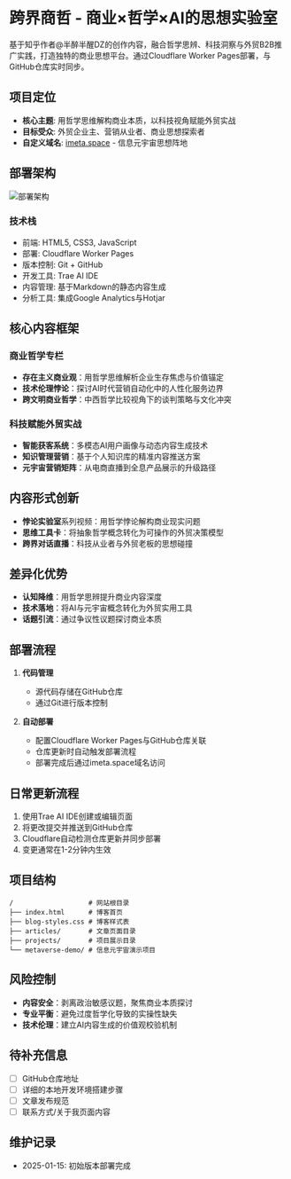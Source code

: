# 跨界商哲 - 商业×哲学×AI的思想实验室

基于知乎作者@半醉半醒DZ的创作内容，融合哲学思辨、科技洞察与外贸B2B推广实践，打造独特的商业思想平台。通过Cloudflare Worker Pages部署，与GitHub仓库实时同步。

## 项目定位
- **核心主题**: 用哲学思维解构商业本质，以科技视角赋能外贸实战
- **目标受众**: 外贸企业主、营销从业者、商业思想探索者
- **自定义域名**: [imeta.space](https://imeta.space) - 信息元宇宙思想阵地

## 部署架构
![部署架构](https://via.placeholder.com/800x400?text=博客网站部署架构图)

### 技术栈
- 前端: HTML5, CSS3, JavaScript
- 部署: Cloudflare Worker Pages
- 版本控制: Git + GitHub
- 开发工具: Trae AI IDE
- 内容管理: 基于Markdown的静态内容生成
- 分析工具: 集成Google Analytics与Hotjar

## 核心内容框架
### 商业哲学专栏
- **存在主义商业观**：用哲学思维解析企业生存焦虑与价值锚定
- **技术伦理悖论**：探讨AI时代营销自动化中的人性化服务边界
- **跨文明商业哲学**：中西哲学比较视角下的谈判策略与文化冲突

### 科技赋能外贸实战
- **智能获客系统**：多模态AI用户画像与动态内容生成技术
- **知识管理营销**：基于个人知识库的精准内容推送方案
- **元宇宙营销矩阵**：从电商直播到全息产品展示的升级路径

## 内容形式创新
- **悖论实验室**系列视频：用哲学悖论解构商业现实问题
- **思维工具卡**：将抽象哲学概念转化为可操作的外贸决策模型
- **跨界对话直播**：科技从业者与外贸老板的思想碰撞

## 差异化优势
- **认知降维**：用哲学思辨提升商业内容深度
- **技术落地**：将AI与元宇宙概念转化为外贸实用工具
- **话题引流**：通过争议性议题探讨商业本质

## 部署流程
1. **代码管理**
   - 源代码存储在GitHub仓库
   - 通过Git进行版本控制

2. **自动部署**
   - 配置Cloudflare Worker Pages与GitHub仓库关联
   - 仓库更新时自动触发部署流程
   - 部署完成后通过imeta.space域名访问

## 日常更新流程
1. 使用Trae AI IDE创建或编辑页面
2. 将更改提交并推送到GitHub仓库
3. Cloudflare自动检测仓库更新并同步部署
4. 变更通常在1-2分钟内生效

## 项目结构
```
/                   # 网站根目录
├── index.html      # 博客首页
├── blog-styles.css # 博客样式表
├── articles/       # 文章页面目录
├── projects/       # 项目展示目录
└── metaverse-demo/ # 信息元宇宙演示项目
```

## 风险控制
- **内容安全**：剥离政治敏感议题，聚焦商业本质探讨
- **专业平衡**：避免过度哲学化导致的实操性缺失
- **技术伦理**：建立AI内容生成的价值观校验机制

## 待补充信息
- [ ] GitHub仓库地址
- [ ] 详细的本地开发环境搭建步骤
- [ ] 文章发布规范
- [ ] 联系方式/关于我页面内容

## 维护记录
- 2025-01-15: 初始版本部署完成